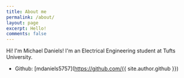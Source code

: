 ```yaml
---
title: About me
permalink: /about/
layout: page
excerpt: Hello!
comments: false
---
```


Hi! I'm Michael Daniels! I'm an Electrical Engineering student at Tufts University.

- Github: [mdaniels5757](https://github.com/{{ site.author.github }})